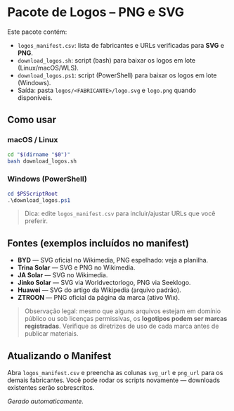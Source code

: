 # Pacote de Logos – PNG e SVG

Este pacote contém:
- `logos_manifest.csv`: lista de fabricantes e URLs verificadas para **SVG** e **PNG**.
- `download_logos.sh`: script (bash) para baixar os logos em lote (Linux/macOS/WLS).
- `download_logos.ps1`: script (PowerShell) para baixar os logos em lote (Windows).
- Saída: pasta `logos/<FABRICANTE>/logo.svg` e `logo.png` quando disponíveis.

## Como usar

### macOS / Linux
```bash
cd "$(dirname "$0")"
bash download_logos.sh
```

### Windows (PowerShell)
```powershell
cd $PSScriptRoot
.\download_logos.ps1
```

> Dica: edite `logos_manifest.csv` para incluir/ajustar URLs que você preferir.

## Fontes (exemplos incluídos no manifest)
- **BYD** — SVG oficial no Wikimedia, PNG espelhado: veja a planilha.
- **Trina Solar** — SVG e PNG no Wikimedia.
- **JA Solar** — SVG no Wikimedia.
- **Jinko Solar** — SVG via Worldvectorlogo, PNG via Seeklogo.
- **Huawei** — SVG do artigo da Wikipedia (arquivo padrão).
- **ZTROON** — PNG oficial da página da marca (ativo Wix).

> Observação legal: mesmo que alguns arquivos estejam em domínio público ou sob licenças permissivas, os **logotipos podem ser marcas registradas**.
Verifique as diretrizes de uso de cada marca antes de publicar materiais.

## Atualizando o Manifest
Abra `logos_manifest.csv` e preencha as colunas `svg_url` e `png_url` para os demais fabricantes. 
Você pode rodar os scripts novamente — downloads existentes serão sobrescritos.

_Gerado automaticamente._
